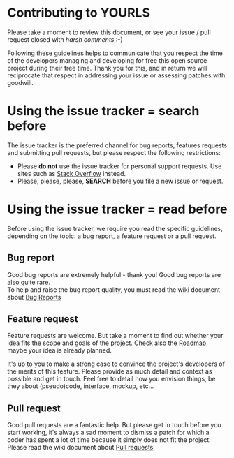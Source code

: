 # Contributing to YOURLS

Please take a moment to review this document, or see your issue / pull request closed with *harsh comments* :-)

Following these guidelines helps to communicate that you respect the time of
the developers managing and developing for free this open source project during their free time.
Thank you for this, and in return we will reciprocate that respect in addressing your issue
or assessing patches with goodwill.

# Using the issue tracker = search before

The issue tracker is the preferred channel for bug reports, features requests and submitting pull
requests, but please respect the following restrictions:

* Please **do not** use the issue tracker for personal support requests. Use sites such as
  [Stack Overflow](http://stackoverflow.com) instead.
* Please, please, please, **SEARCH** before you file a new issue or request.

# Using the issue tracker = read before

Before using the issue tracker, we require you read the specific guidelines, depending on the topic:
a bug report, a feature request or a pull request.

## Bug report

Good bug reports are extremely helpful - thank you! Good bug reports are also quite rare.  
To help and raise the bug report quality, you must read the wiki document about [Bug Reports](https://github.com/YOURLS/YOURLS/wiki/Bug-Report)

## Feature request

Feature requests are welcome. But take a moment to find out whether your idea fits the scope and
goals of the project. Check also the [Roadmap](https://github.com/YOURLS/YOURLS/wiki/Road-Map),
maybe your idea is already planned.

It's up to you to make a strong case to convince the project's developers of the merits of this feature.
Please provide as much detail and context as possible and get in touch. Feel free to detail how you envision
things, be they about (pseudo)code, interface, mockup, etc...

## Pull request

Good pull requests are a fantastic help. But please get in touch before you start working,
it's always a sad moment to dismiss a patch for which a coder has spent a lot of time because
it simply does not fit the project. Please read the wiki
document about [Pull requests](https://github.com/YOURLS/YOURLS/wiki/Pull-Request)


